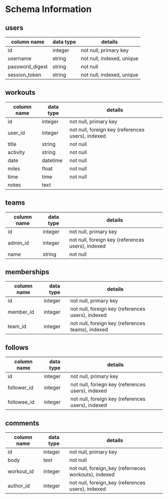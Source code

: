 # Schema Information

## users
column name     | data type | details
----------------|-----------|-----------------------
id              | integer   | not null, primary key
username        | string    | not null, indexed, unique
password_digest | string    | not null
session_token   | string    | not null, indexed, unique

## workouts
column name | data type | details
------------|-----------|-----------------------
id          | integer   | not null, primary key
user_id     | integer   | not null, foreign key (references users), indexed
title       | string    | not null
activity    | string    | not null
date        | datetime  | not null
miles       | float     | not null
time        | time      | not null
notes       | text      |

## teams
column name | data type | details
------------|-----------|-----------------------
id          | integer   | not null, primary key
admin_id    | integer   | not null, foreign key (references users), indexed
name        | string    | not null

## memberships
column name | data type | details
------------|-----------|-----------------------
id          | integer   | not null, primary key
member_id   | integer   | not null, foreign key (references users), indexed
team_id     | integer   | not null, foreign key (references teams), indexed

## follows
column name | data type | details
------------|-----------|-----------------------
id          | integer   | not null, primary key
follower_id | integer   | not null, foriegn key (references users), indexed
followee_id | integer   | not null, foreign key (references users), indexed

## comments
column name | data type | details
------------|-----------|-----------------------
id          | integer   | not null, primary key
body        | text      | not null
workout_id  | integer   | not null, foreign_key (referneces workouts), indexed
author_id   | integer   | not null, foreign_key (references users), indexed
